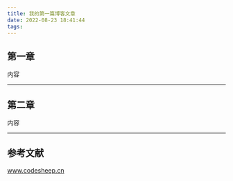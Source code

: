 ```yaml
---
title: 我的第一篇博客文章
date: 2022-08-23 18:41:44
tags:
---
```


## 第一章

内容

---

## 第二章


内容


---

## 参考文献

www.codesheep.cn
